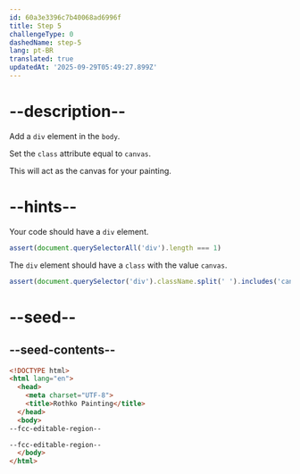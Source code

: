 ```yaml
---
id: 60a3e3396c7b40068ad6996f
title: Step 5
challengeType: 0
dashedName: step-5
lang: pt-BR
translated: true
updatedAt: '2025-09-29T05:49:27.899Z'
---
```


# --description--

Add a `div` element in the `body`.

Set the `class` attribute equal to `canvas`.

This will act as the canvas for your painting.

# --hints--

Your code should have a `div` element.

```js
assert(document.querySelectorAll('div').length === 1)
```

The `div` element should have a `class` with the value `canvas`.

```js
assert(document.querySelector('div').className.split(' ').includes('canvas'))
```

# --seed--

## --seed-contents--

```html
<!DOCTYPE html>
<html lang="en">
  <head>
    <meta charset="UTF-8">
    <title>Rothko Painting</title>
  </head>
  <body>
--fcc-editable-region--

--fcc-editable-region--
  </body>
</html>
```
